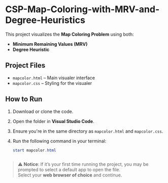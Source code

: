 # CSP-Map-Coloring-with-MRV-and-Degree-Heuristics

This project visualizes the **Map Coloring Problem** using both:

- **Minimum Remaining Values (MRV)**
- **Degree Heuristic**

## Project Files

- `mapcolor.html` – Main visualer interface  
- `mapcolor.css` – Styling for the visualer 

## How to Run

1. Download or clone the code.
3. Open the folder in **Visual Studio Code**.
4. Ensure you're in the same directory as `mapcolor.html` and `mapcolor.css`.
5. Run the following command in your terminal:

   ```powershell
   start mapcolor.html



> ⚠️ **Notice**: If it’s your first time running the project, you may be prompted to select a default app to open the file.  
> Select your **web browser of choice** and continue.
